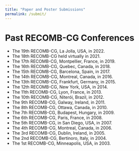 ```yaml
---
title: "Paper and Poster Submissions"
permalink: /submit/
---
```


# Past RECOMB-CG Conferences

- The 19th RECOMB-CG, La Jolla, USA, in 2022.
- The 18th RECOMB-CG held virtually in 2021.
- The 17th RECOMB-CG, Montpellier, France, in 2019.
- The 16th RECOMB-CG, Quebec, Canada, in 2018.
- The 15th RECOMB-CG, Barcelona, Spain, in 2017.
- The 14th RECOMB-CG, Montreal, Canada, in 2016.
- The 13th RECOMB-CG, Frankfurt, Germany, in 2015.
- The 12th RECOMB-CG, New York, USA, in 2014.
- The 11th RECOMB-CG, Lyon, France, in 2013.
- The 10th RECOMB-CG, Niterói, Brazil, in 2012.
- The 9th RECOMB-CG, Galway, Ireland, in 2011.
- The 8th RECOMB-CG, Ottawa, Canada, in 2010.
- The 7th RECOMB-CG, Budapest, Hungary, in 2009.
- The 6th RECOMB-CG, Paris, France, in 2008.
- The 5th RECOMB-CG, in San Diego, USA, in 2007.
- The 4th RECOMB-CG, Montreal, Canada, in 2006.
- The 3rd RECOMB-CG, Dublin, Ireland, in 2005.
- The 2nd RECOMB-CG, Bertinoro, Italy, in 2004.
- The 1st RECOMB-CG, Minneapolis, USA, in 2003.
